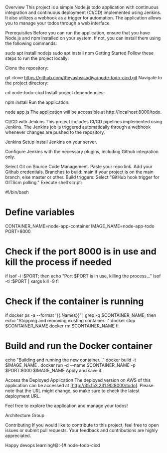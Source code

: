 Overview
This project is a simple Node.js todo application with continuous integration and continuous deployment (CI/CD) implemented using Jenkins. It also utilizes a webhook as a trigger for automation. The application allows you to manage your todos through a web interface.

Prerequisites
Before you can run the application, ensure that you have Node.js and npm installed on your system. If not, you can install them using the following commands:

sudo apt install nodejs
sudo apt install npm
Getting Started
Follow these steps to run the project locally:

Clone the repository:

git clone https://github.com/theyashsisodiya/node-todo-cicd.git
Navigate to the project directory:

cd node-todo-cicd
Install project dependencies:

npm install
Run the application:

node app.js
The application will be accessible at http://localhost:8000/todo.

CI/CD with Jenkins
This project includes CI/CD pipelines implemented using Jenkins. The Jenkins job is triggered automatically through a webhook whenever changes are pushed to the repository.

Jenkins Setup
Install Jenkins on your server.

Configure Jenkins with the necessary plugins, including Github integration only.

Select Git on Source Code Management.
Paste your repo link.
Add your Github credentials.
Branches to build: main if your project is on the main branch, else master or other.
Build triggers: Select "GitHub hook trigger for GITScm polling."
Execute shell script:

#!/bin/bash

# Define variables
CONTAINER_NAME=node-app-container
IMAGE_NAME=node-app-todo
PORT=8000

# Check if the port 8000 is in use and kill the process if needed
if lsof -i :$PORT; then
    echo "Port $PORT is in use, killing the process..."
    lsof -ti :$PORT | xargs kill -9
fi

# Check if the container is running
if docker ps -a --format '{{.Names}}' | grep -q $CONTAINER_NAME; then
    echo "Stopping and removing existing container..."
    docker stop $CONTAINER_NAME
    docker rm $CONTAINER_NAME
fi

# Build and run the Docker container
echo "Building and running the new container..."
docker build -t $IMAGE_NAME .
docker run -d --name $CONTAINER_NAME -p $PORT:8000 $IMAGE_NAME
Apply and save it.

Access the Deployed Application
The deployed version on AWS of this application can be accessed at [http://35.153.231.90:8000/todo]. Please note that the URL might change, so make sure to check the latest deployment URL.

Feel free to explore the application and manage your todos!

Architecture
Group

Contributing
If you would like to contribute to this project, feel free to open issues or submit pull requests. Your feedback and contributions are highly appreciated.

Happy devops learning!😄:-)# node-todo-cicd
